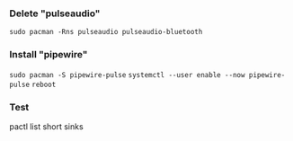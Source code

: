 ### Delete "pulseaudio"

`sudo pacman -Rns pulseaudio pulseaudio-bluetooth`

### Install "pipewire"

`sudo pacman -S pipewire-pulse`
`systemctl --user enable --now pipewire-pulse`
`reboot`

### Test

pactl list short sinks
